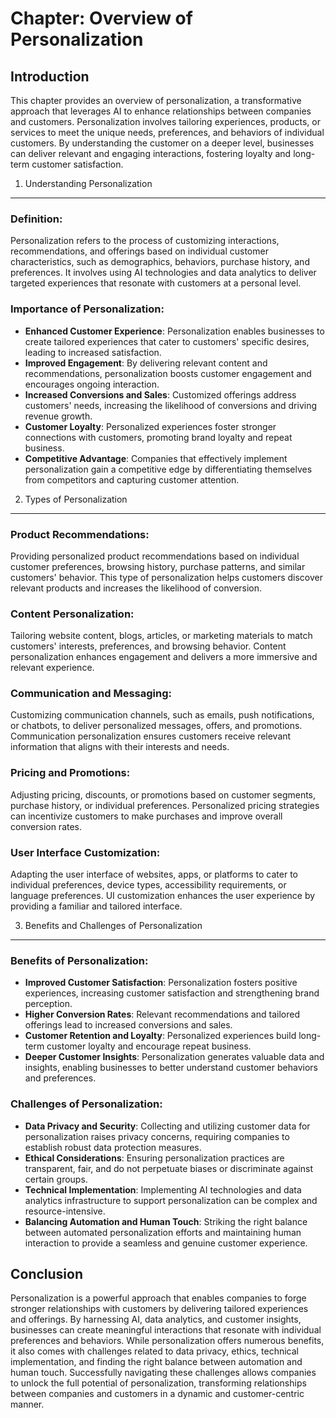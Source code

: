 Chapter: Overview of Personalization
====================================

Introduction
------------

This chapter provides an overview of personalization, a transformative approach that leverages AI to enhance relationships between companies and customers. Personalization involves tailoring experiences, products, or services to meet the unique needs, preferences, and behaviors of individual customers. By understanding the customer on a deeper level, businesses can deliver relevant and engaging interactions, fostering loyalty and long-term customer satisfaction.

1. Understanding Personalization
--------------------------------

### Definition:

Personalization refers to the process of customizing interactions, recommendations, and offerings based on individual customer characteristics, such as demographics, behaviors, purchase history, and preferences. It involves using AI technologies and data analytics to deliver targeted experiences that resonate with customers at a personal level.

### Importance of Personalization:

* **Enhanced Customer Experience**: Personalization enables businesses to create tailored experiences that cater to customers' specific desires, leading to increased satisfaction.
* **Improved Engagement**: By delivering relevant content and recommendations, personalization boosts customer engagement and encourages ongoing interaction.
* **Increased Conversions and Sales**: Customized offerings address customers' needs, increasing the likelihood of conversions and driving revenue growth.
* **Customer Loyalty**: Personalized experiences foster stronger connections with customers, promoting brand loyalty and repeat business.
* **Competitive Advantage**: Companies that effectively implement personalization gain a competitive edge by differentiating themselves from competitors and capturing customer attention.

2. Types of Personalization
---------------------------

### Product Recommendations:

Providing personalized product recommendations based on individual customer preferences, browsing history, purchase patterns, and similar customers' behavior. This type of personalization helps customers discover relevant products and increases the likelihood of conversion.

### Content Personalization:

Tailoring website content, blogs, articles, or marketing materials to match customers' interests, preferences, and browsing behavior. Content personalization enhances engagement and delivers a more immersive and relevant experience.

### Communication and Messaging:

Customizing communication channels, such as emails, push notifications, or chatbots, to deliver personalized messages, offers, and promotions. Communication personalization ensures customers receive relevant information that aligns with their interests and needs.

### Pricing and Promotions:

Adjusting pricing, discounts, or promotions based on customer segments, purchase history, or individual preferences. Personalized pricing strategies can incentivize customers to make purchases and improve overall conversion rates.

### User Interface Customization:

Adapting the user interface of websites, apps, or platforms to cater to individual preferences, device types, accessibility requirements, or language preferences. UI customization enhances the user experience by providing a familiar and tailored interface.

3. Benefits and Challenges of Personalization
---------------------------------------------

### Benefits of Personalization:

* **Improved Customer Satisfaction**: Personalization fosters positive experiences, increasing customer satisfaction and strengthening brand perception.
* **Higher Conversion Rates**: Relevant recommendations and tailored offerings lead to increased conversions and sales.
* **Customer Retention and Loyalty**: Personalized experiences build long-term customer loyalty and encourage repeat business.
* **Deeper Customer Insights**: Personalization generates valuable data and insights, enabling businesses to better understand customer behaviors and preferences.

### Challenges of Personalization:

* **Data Privacy and Security**: Collecting and utilizing customer data for personalization raises privacy concerns, requiring companies to establish robust data protection measures.
* **Ethical Considerations**: Ensuring personalization practices are transparent, fair, and do not perpetuate biases or discriminate against certain groups.
* **Technical Implementation**: Implementing AI technologies and data analytics infrastructure to support personalization can be complex and resource-intensive.
* **Balancing Automation and Human Touch**: Striking the right balance between automated personalization efforts and maintaining human interaction to provide a seamless and genuine customer experience.

Conclusion
----------

Personalization is a powerful approach that enables companies to forge stronger relationships with customers by delivering tailored experiences and offerings. By harnessing AI, data analytics, and customer insights, businesses can create meaningful interactions that resonate with individual preferences and behaviors. While personalization offers numerous benefits, it also comes with challenges related to data privacy, ethics, technical implementation, and finding the right balance between automation and human touch. Successfully navigating these challenges allows companies to unlock the full potential of personalization, transforming relationships between companies and customers in a dynamic and customer-centric manner.
